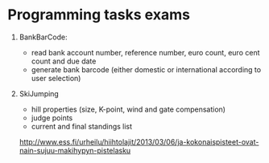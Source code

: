 # Programming tasks exams

1. BankBarCode:
	- read bank account number, reference number, euro count, euro cent count and due date
	- generate bank barcode (either domestic or international according to user selection)

2. SkiJumping
	- hill properties (size, K-point, wind and gate compensation)
	- judge points
	- current and final standings list

	http://www.ess.fi/urheilu/hiihtolajit/2013/03/06/ja-kokonaispisteet-ovat-nain-sujuu-makihypyn-pistelasku